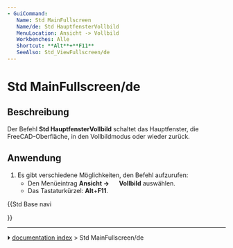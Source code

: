 ```yaml
---
- GuiCommand:
   Name: Std MainFullscreen
   Name/de: Std HauptfensterVollbild
   MenuLocation: Ansicht -> Vollbild
   Workbenches: Alle
   Shortcut: **Alt**+**F11**
   SeeAlso: Std_ViewFullscreen/de
---
```


# Std MainFullscreen/de

## Beschreibung

Der Befehl **Std HauptfensterVollbild** schaltet das Hauptfenster, die FreeCAD-Oberfläche, in den Vollbildmodus oder wieder zurück.

## Anwendung

1.  Es gibt verschiedene Möglichkeiten, den Befehl aufzurufen:
    -   Den Menüeintrag **Ansicht → <img src="images/Std_MainFullscreen.svg" width=16px> Vollbild** auswählen.
    -   Das Tastaturkürzel: **Alt**+**F11**.





{{Std Base navi

}}



---
⏵ [documentation index](../README.md) > Std MainFullscreen/de

